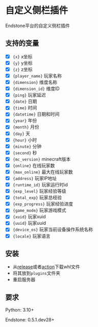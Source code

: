 # 自定义侧栏插件

Endstone平台的自定义侧栏插件

## 支持的变量

- [x] `{x}` x坐标
- [x] `{y}` y坐标
- [x] `{z}` z坐标
- [x] `{player_name}` 玩家名称
- [x] `{dimension}` 维度名称
- [x] `{dimension_id}` 维度ID
- [x] `{ping}` 玩家延迟
- [x] `{date}` 日期
- [x] `{time}` 时间
- [x] `{datetime}` 日期和时间
- [x] `{year}` 年份
- [x] `{month}` 月份
- [x] `{day}` 天
- [x] `{hour}` 小时
- [x] `{minute}` 分钟
- [x] `{second}` 秒
- [x] `{mc_version}` minecraft版本
- [x] `{online}` 在线玩家数
- [x] `{max_online}` 最大在线玩家数
- [x] `{address}` 玩家IP地址
- [x] `{runtime_id}` 玩家运行时id
- [x] `{exp_level}` 玩家经验等级
- [x] `{total_exp}` 玩家总经验
- [x] `{exp_progress}` 玩家经验进度
- [x] `{game_mode}` 玩家游戏模式
- [x] `{xuid}` 玩家xuid
- [x] `{uuid}` 玩家uuid
- [x] `{device_os}` 玩家当前设备操作系统名称
- [x] `{locale}` 玩家语言

## 安装

- 从[release](https://github.com/endstone-essentials/sidebar/releases)或者[action](https://github.com/endstone-essentials/sidebar/actions/workflows/build.yml)下载whl文件
- 将其放到`plugins`文件夹
- 重启服务器

## 要求

Python: 3.10+

Endstone: 0.5.1.dev28+